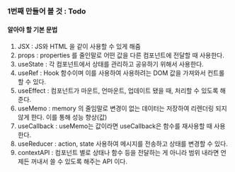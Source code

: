 ### 1번째 만들어 볼 것 : Todo

#### 알아야 할 기본 문법
1) JSX : JS와 HTML 을 같이 사용할 수 있게 해줌
2) props : properties 를 줄인말로 어떤 값을 다른 컴포넌트에 전달할 때 사용한다. 
3) useState : 각 컴포넌트에서 상태를 관리하고 공유하기 위해서 사용한다. 
4) useRef : Hook 함수이며 이를 사용하여 사용하려는 DOM 값을 가져와서 컨트롤 할 수 있다. 
5) useEffect : 컴포넌트가 마운트, 언마운트, 업데이트 됐을 때, 처리할 수 있도록 해준다. 
6) useMemo : memory 의 줄임말로 변경이 없는 데이터는 저장하여 리렌더링 되지 않게 한다. 이를 통해 성능 향상(값)
7) useCallback : useMemo는 값이라면 useCallback은 함수를 재사용할 때 사용한다. 
8) useReducer : action, state 사용하여 메시지를 전송하고 상태를 변경할 수 있다.
9) contextAPI : 컴포넌트 별로 상태나 함수 등을 전달하는 게 아니라 범위 내라면 언제든 꺼내서 쓸 수 있도록 해주는 API 이다. 
